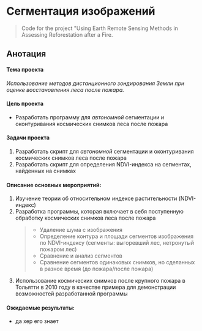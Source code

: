 # Сегментация изображений
>Code for the project "Using Earth Remote Sensing Methods in Assessing Reforestation after a Fire.

## Анотация

#### Тема проекта
*Использование методов дистанционного зондирования Земли при оценке восстановления леса после пожара.*

#### Цель проекта
 - Разработать программу для *автономной* сегментации и оконтуривания космических снимков леса после пожара 

#### Задачи проекта
1. Разработать скрипт для *автономной* сегментации и оконтуривания космических снимков леса после пожара
2. Разработать скрипт для определения NDVI-индекса на сегментах, найденных на снимках

#### Описание основных мероприятий:
1. Изучение теории об относительном индексе растительности (NDVI-индекс)
2. Разработка программы, которая включает в себя поступенную обработку космических снимков леса после пожара
    > - Удаление шума с изображения
    > - Определение контура и площади сегментов изображения по NDVI-индексу (сегменты: выгоревший лес, нетронутый пожаром лес)
    > - Сравнение и анализ сегментов
    > - Сравнение сегментов одинаковых снимков, но сделанных в разное время (до пожара/после пожара)
3. Использование космических снимков после крупного пожара в Тольятти в 2010 году в качестве примера для демонстрации возможностей разработанной программы 

#### Ожидаемые результаты:
- да хер его знает
